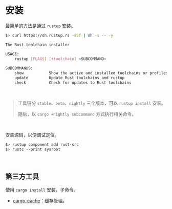 # 安装

最简单的方法是通过 `rustup` 安装。

```bash
$> curl https://sh.rustup.rs -sSf | sh -s -- -y
```

```bash
The Rust toolchain installer

USAGE:
    rustup [FLAGS] [+toolchain] <SUBCOMMAND>
    
SUBCOMMANDS:
    show           Show the active and installed toolchains or profiles
    update         Update Rust toolchains and rustup
    check          Check for updates to Rust toolchains
```

&nbsp;

> 工具链分 `stable`、`beta`、`nightly` 三个版本，可以 `rustup install` 安装。
>
> 随后，以 `cargo +nightly subcommand` 方式执行相关命令。

&nbsp;

安装源码，以便调试定位。

```bash
$> rustup component add rust-src
$> rustc --print sysroot
```

&nbsp;

## 第三方工具

使用 `cargo install` 安装，子命令。

* [cargo-cache](https://crates.io/crates/cargo-cache)：缓存管理。
